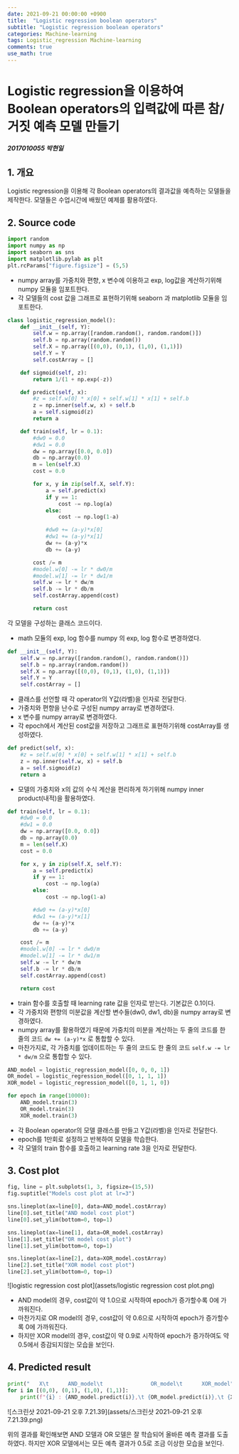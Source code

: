 ```yaml
---
date: 2021-09-21 00:00:00 +0900
title:  "Logistic regression boolean operators"
subtitle: "Logistic regression boolean operators"
categories: Machine-learning
tags: Logistic_regression Machine-learning
comments: true
use_math: true
---
```

# Logistic regression을 이용하여 Boolean operators의 입력값에 따른 참/거짓 예측 모델 만들기
##### 2017010055 박현일

## 1. 개요
Logistic regression을 이용해 각 Boolean operators의 결과값을 예측하는 모델들을 제작한다. 모델들은 수업시간에 배웠던 예제를 활용하였다.

## 2. Source code
```python
import random
import numpy as np
import seaborn as sns
import matplotlib.pylab as plt
plt.rcParams["figure.figsize"] = (5,5)
```
- numpy array를 가중치와 편향, x 변수에 이용하고 exp, log값을 계산하기위해 numpy 모듈을 임포트한다.
- 각 모델들의 cost 값을 그래프로 표현하기위해 seaborn 과 matplotlib 모듈을 임포트한다.

```python
class logistic_regression_model():
    def __init__(self, Y):
        self.w = np.array([random.random(), random.random()])
        self.b = np.array(random.random())
        self.X = np.array([(0,0), (0,1), (1,0), (1,1)])
        self.Y = Y
        self.costArray = []

    def sigmoid(self, z):
        return 1/(1 + np.exp(-z))

    def predict(self, x):
        #z = self.w[0] * x[0] + self.w[1] * x[1] + self.b
        z = np.inner(self.w, x) + self.b
        a = self.sigmoid(z)
        return a

    def train(self, lr = 0.1):
        #dw0 = 0.0
        #dw1 = 0.0
        dw = np.array([0.0, 0.0])
        db = np.array(0.0)
        m = len(self.X)
        cost = 0.0

        for x, y in zip(self.X, self.Y):
            a = self.predict(x)
            if y == 1:
                cost -= np.log(a)
            else:
                cost -= np.log(1-a)

            #dw0 += (a-y)*x[0]
            #dw1 += (a-y)*x[1]
            dw += (a-y)*x
            db += (a-y)

        cost /= m
        #model.w[0] -= lr * dw0/m
        #model.w[1] -= lr * dw1/m
        self.w -= lr * dw/m
        self.b -= lr * db/m
        self.costArray.append(cost)

        return cost
```
각 모델을 구성하는 클래스 코드이다.
- math 모듈의 exp, log 함수를 numpy 의 exp, log 함수로 변경하였다.

```python
def __init__(self, Y):
    self.w = np.array([random.random(), random.random()])
    self.b = np.array(random.random())
    self.X = np.array([(0,0), (0,1), (1,0), (1,1)])
    self.Y = Y
    self.costArray = []
```
- 클래스를 선언할 때 각 operator의 Y값(라벨)을 인자로 전달한다.
- 가중치와 편향을 난수로 구성된 numpy array로 변경하였다.
- x 변수를 numpy array로 변경하였다.
- 각 epoch에서 계산된 cost값을 저장하고 그래프로 표현하기위해 costArray를 생성하였다.

```python
def predict(self, x):
    #z = self.w[0] * x[0] + self.w[1] * x[1] + self.b
    z = np.inner(self.w, x) + self.b
    a = self.sigmoid(z)
    return a
```
- 모델의 가중치와 x의 값의 수식 계산을 편리하게 하기위해 numpy inner product(내적)을 활용하였다.

```python
def train(self, lr = 0.1):
    #dw0 = 0.0
    #dw1 = 0.0
    dw = np.array([0.0, 0.0])
    db = np.array(0.0)
    m = len(self.X)
    cost = 0.0

    for x, y in zip(self.X, self.Y):
        a = self.predict(x)
        if y == 1:
            cost -= np.log(a)
        else:
            cost -= np.log(1-a)

        #dw0 += (a-y)*x[0]
        #dw1 += (a-y)*x[1]
        dw += (a-y)*x
        db += (a-y)

    cost /= m
    #model.w[0] -= lr * dw0/m
    #model.w[1] -= lr * dw1/m
    self.w -= lr * dw/m
    self.b -= lr * db/m
    self.costArray.append(cost)

    return cost
```
- train 함수를 호출할 때 learning rate 값을 인자로 받는다. 기본값은 0.1이다.
- 각 가중치와 편향의 미분값을 계산할 변수들(dw0, dw1, db)을 numpy array로 변경하였다.
- numpy array를 활용하였기 때문에 가중치의 미분을 계산하는 두 줄의 코드를 한 줄의 코드 `dw += (a-y)*x` 로 통합할 수 있다.
- 마찬가지로, 각 가중치를 업데이트하는 두 줄의 코드도 한 줄의 코드 `self.w -= lr * dw/m` 으로 통합할 수 있다.

```python
AND_model = logistic_regression_model([0, 0, 0, 1])
OR_model = logistic_regression_model([0, 1, 1, 1])
XOR_model = logistic_regression_model([0, 1, 1, 0])

for epoch in range(10000):
    AND_model.train(3)
    OR_model.train(3)
    XOR_model.train(3)
```
- 각 Boolean operator의 모델 클래스를 만들고 Y값(라벨)을 인자로 전달한다.
- epoch를 1만회로 설정하고 반복하여 모델을 학습한다.
- 각 모델의 train 함수를 호출하고 learning rate 3을 인자로 전달한다.

## 3. Cost plot

```python
fig, line = plt.subplots(1, 3, figsize=(15,5))
fig.suptitle("Models cost plot at lr=3")

sns.lineplot(ax=line[0], data=AND_model.costArray)
line[0].set_title("AND model cost plot")
line[0].set_ylim(bottom=0, top=1)

sns.lineplot(ax=line[1], data=OR_model.costArray)
line[1].set_title("OR model cost plot")
line[1].set_ylim(bottom=0, top=1)

sns.lineplot(ax=line[2], data=XOR_model.costArray)
line[2].set_title("XOR model cost plot")
line[2].set_ylim(bottom=0, top=1)
```
![logistic regression cost plot](assets/logistic regression cost plot.png)

- AND model의 경우, cost값이 약 1.0으로 시작하여 epoch가 증가할수록 0에 가까워진다.
- 마찬가지로 OR model의 경우, cost값이 약 0.6으로 시작하여 epoch가 증가할수록 0에 가까워진다.
- 하지만 XOR model의 경우, cost값이 약 0.9로 시작하여 epoch가 증가하여도 약 0.5에서 증감되지않는 모습을 보인다.

## 4. Predicted result
```python
print("   X\t      AND_model\t               OR_model\t      XOR_model")
for i in [(0,0), (0,1), (1,0), (1,1)]:
    print(f"{i} : {AND_model.predict(i)},\t {OR_model.predict(i)},\t {XOR_model.predict(i)}")
```
![스크린샷 2021-09-21 오후 7.21.39](assets/스크린샷 2021-09-21 오후 7.21.39.png)

위의 결과를 확인해보면 AND 모델과 OR 모델은 잘 학습되어 올바른 예측 결과를 도출하였다. 하지만 XOR 모델에서는 모든 예측 결과가 0.5로 조금 이상한 모습을 보인다.
